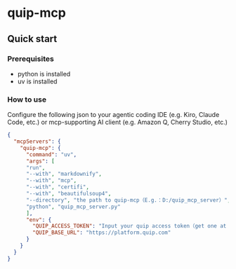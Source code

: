 # quip-mcp
## Quick start

### Prerequisites
- python is installed
- uv is installed

### How to use
Configure the following json to your agentic coding IDE (e.g. Kiro, Claude Code, etc.) or mcp-supporting AI client (e.g. Amazon Q, Cherry Studio, etc.)
```json
{
  "mcpServers": {
    "quip-mcp": {
      "command": "uv",
      "args": [
      "run", 
      "--with", "markdownify",
      "--with", "mcp",
      "--with", "certifi",
      "--with", "beautifulsoup4",
      "--directory", "the path to quip-mcp（E.g.：D:/quip_mcp_server）",
      "python", "quip_mcp_server.py"
      ],
      "env": {
        "QUIP_ACCESS_TOKEN": "Input your quip access token（get one at https://quip.com/dev/token）",
        "QUIP_BASE_URL": "https://platform.quip.com"
      }
    }
  }
}
```